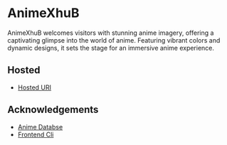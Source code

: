 
# AnimeXhuB

AnimeXhuB welcomes visitors with stunning anime imagery, offering a captivating glimpse into the world of anime. Featuring vibrant colors and dynamic designs, it sets the stage for an immersive anime experience.


## Hosted

- [Hosted URI](https://firefistaniket.github.io/animexhub/)


## Acknowledgements

 - [Anime Databse](https://jikan.moe/)
 - [Frontend Cli](https://vitejs.dev/)

